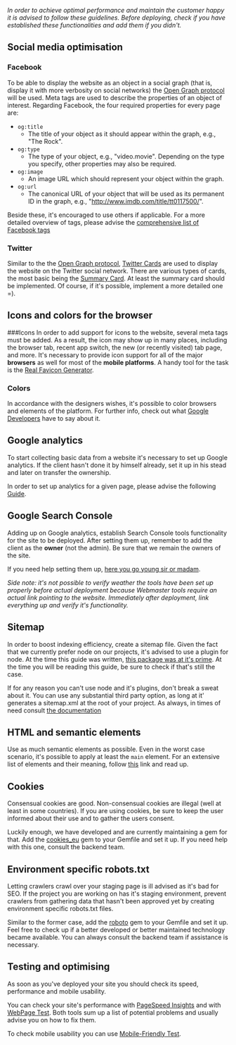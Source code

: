 *In order to achieve optimal performance and maintain the customer happy it is advised to follow these guidelines. Before deploying, check if you have established these functionalities and add them if you didn't.*

## Social media optimisation

### Facebook
To be able to display the website as an object in a social graph (that is, display it with more verbosity on social networks) the [Open Graph protocol](http://ogp.me/) will be used. Meta tags are used to describe the properties of an object of interest. Regarding Facebook, the four required properties for every page are:

* ``og:title``
  * The title of your object as it should appear within the graph, e.g., "The Rock".
* ``og:type``
  * The type of your object, e.g., "video.movie". Depending on the type you specify, other properties may also be required.
* ``og:image``
  * An image URL which should represent your object within the graph.
* ``og:url``
  * The canonical URL of your object that will be used as its permanent ID in the graph, e.g., "http://www.imdb.com/title/tt0117500/".

Beside these, it's encouraged to use others if applicable. For a more detailed overview of tags, please advise the [comprehensive list of Facebook tags](https://developers.facebook.com/docs/sharing/webmasters)

### Twitter

Similar to the the [Open Graph protocol](http://ogp.me/), [Twitter Cards](https://dev.twitter.com/cards/overview) are used to display the website on the Twitter social network. There are various types of cards, the most basic being the [Summary Card](https://dev.twitter.com/cards/types/summary). At least the summary card should be implemented. Of course, if it's possible, implement a more detailed one =).

## Icons and colors for the browser

###Icons
In order to add support for icons to the website, several meta tags must be added. As a result, the icon may show up in many places, including the browser tab, recent app switch, the new (or recently visited) tab page, and more. It's necessary to provide icon support for all of the major **browsers** as well for most of the **mobile platforms**. A handy tool for the task is the [Real Favicon Generator](http://realfavicongenerator.net/).

### Colors
In accordance with the designers wishes, it's possible to color browsers and elements of the platform. For further info, check out what [Google Developers](https://developers.google.com/web/fundamentals/design-and-ui/browser-customization/theme-color?hl=en) have to say about it.

## Google analytics

To start collecting basic data from a website it's necessary to set up Google analytics. If the client hasn't done it by himself already, set it up in his stead and later on transfer the ownership.

In order to set up analytics for a given page, please advise the following [Guide](https://support.google.com/analytics/answer/1008015?hl=en).

## Google Search Console

Adding up on Google analytics, establish Search Console tools functionality for the site to be deployed. After setting them up, remember to add the client as the **owner** (not the admin). Be sure that we remain the owners of the site.

If you need help setting them up, [here you go young sir or madam](https://support.google.com/webmasters/answer/6001104?hl=en).

_Side note: it's not possible to verify weather the tools have been set up properly before actual deployment because Webmaster tools require an actual link pointing to the website. Immediately after deployment, link everything up and verify it's functionality._

## Sitemap

In order to boost indexing efficiency, create a sitemap file. Given the fact that we currently prefer node on our projects, it's advised to use a plugin for node. At the time this guide was written, [this package was at it's prime](https://www.npmjs.com/package/sitemap). At the time you will be reading this guide, be sure to check if that's still the case.

If for any reason you can't use node and it's plugins, don't break a sweat about it. You can use any substantial third party option, as long at it' generates a sitemap.xml at the root of your project. As always, in times of need consult [the documentation](https://support.google.com/webmasters/answer/183668?hl=en)

## HT<span></span>ML and semantic elements

Use as much semantic elements as possible. Even in the worst case scenario, it's possible to apply at least the `main` element. For an extensive list of elements and their meaning, follow [this](https://developer.mozilla.org/en/docs/Web/HTML/Element) link and read up.

## Cookies

Consensual cookies are good. Non-consensual cookies are illegal (well at least in some countries). If you are using cookies, be sure to keep the user informed about their use and to gather the users consent.

Luckily enough, we have developed and are currently maintaining a gem for that. Add the [cookies_eu](https://github.com/infinum/cookies_eu) gem to your Gemfile and set it up. If you need help with this one, consult the backend team.

## Environment specific robots.txt

Letting crawlers crawl over your staging page is ill advised as it's bad for SEO. If the project you are working on has it's staging environment, prevent crawlers from gathering data that hasn't been approved yet by creating environment specific robots.txt files.

Similar to the former case, add the [roboto](https://github.com/LaunchAcademy/roboto) gem to your Gemfile and set it up. Feel free to check up if a better developed or better maintained technology became available. You can always consult the backend team if assistance is necessary.

## Testing and optimising

As soon as you've deployed your site you should check its speed, performance and mobile usability.

You can check your site's performance with [PageSpeed Insights](https://developers.google.com/speed/pagespeed/insights/) and
with [WebPage Test](http://www.webpagetest.org/). Both tools sum up a list of potential problems and usually advise you on
how to fix them.

To check mobile usability you can use [Mobile-Friendly Test](https://search.google.com/search-console/mobile-friendly).
